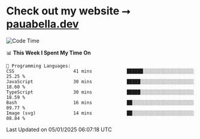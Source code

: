 # Check out my website ⭢ [pauabella.dev](https://pauabella.dev)

<!--START_SECTION:waka-->
![Code Time](http://img.shields.io/badge/Code%20Time-3%2C994%20hrs%2059%20mins-blue)

📊 **This Week I Spent My Time On** 

```text
💬 Programming Languages: 
CSS                      41 mins             ██████░░░░░░░░░░░░░░░░░░░   25.25 % 
JavaScript               30 mins             █████░░░░░░░░░░░░░░░░░░░░   18.60 % 
TypeScript               30 mins             █████░░░░░░░░░░░░░░░░░░░░   18.59 % 
Bash                     16 mins             ██░░░░░░░░░░░░░░░░░░░░░░░   09.77 % 
Image (svg)              14 mins             ██░░░░░░░░░░░░░░░░░░░░░░░   08.84 % 
```


 Last Updated on 05/01/2025 06:07:18 UTC
<!--END_SECTION:waka-->
